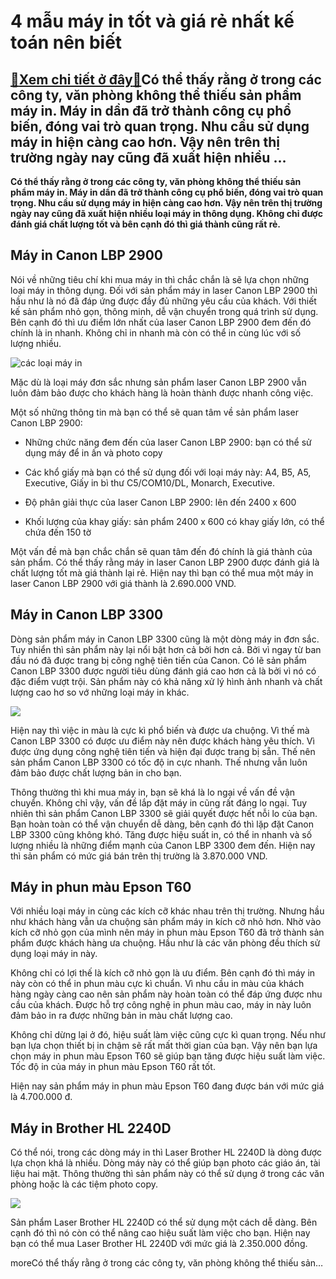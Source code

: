 4 mẫu máy in tốt và giá rẻ nhất kế toán nên biết
================================================

[:gift:Xem chi tiết ở đây:gift:](https://hddtvn.com/4-mau-may-in-tot-va-gia-re-nhat-ke-toan-nen-biet/)Có thể thấy rằng ở trong các công ty, văn phòng không thể thiếu sản phẩm máy in. Máy in dần đã trở thành công cụ phổ biến, đóng vai trò quan trọng. Nhu cầu sử dụng máy in hiện càng cao hơn. Vậy nên trên thị trường ngày nay cũng đã xuất hiện nhiều …
--------------------------------------------------------------------------------------------------------------------------------------------------------------------------------------------------------------------------------------------------------

**Có thể thấy rằng ở trong các công ty, văn phòng không thể thiếu sản phẩm máy in. Máy in dần đã trở thành công cụ phổ biến, đóng vai trò quan trọng. Nhu cầu sử dụng máy in hiện càng cao hơn. Vậy nên trên thị trường ngày nay cũng đã xuất hiện nhiều loại máy in thông dụng. Không chỉ được đánh giá chất lượng tốt và bên cạnh đó thì giá thành cũng rất rẻ.**


Máy in Canon LBP 2900
---------------------


Nói về những tiêu chí khi mua máy in thì chắc chắn là sẽ lựa chọn những loại máy in thông dụng. Đối với sản phẩm máy in laser Canon LBP 2900 thì hầu như là nó đã đáp ứng được đầy đủ những yêu cầu của khách. Với thiết kế sản phẩm nhỏ gọn, thông minh, dễ vận chuyển trong quá trình sử dụng. Bên cạnh đó thì ưu điểm lớn nhất của laser Canon LBP 2900 đem đến đó chính là in nhanh. Không chỉ in nhanh mà còn có thể in cùng lúc với số lượng nhiều.


![các loại máy in](https://hddtvn.com/wp-content/uploads/2021/01/may-in-canon-laser-bp-2900-10000804-01.jpg)


Mặc dù là loại máy đơn sắc nhưng sản phẩm laser Canon LBP 2900 vẫn luôn đảm bảo được cho khách hàng là hoàn thành được nhanh công việc.


Một số những thông tin mà bạn có thể sẽ quan tâm về sản phẩm laser Canon LBP 2900:




* Những chức năng đem đến của laser Canon LBP 2900: bạn có thể sử dụng máy để in ấn và photo copy

* Các khổ giấy mà bạn có thể sử dụng đối với loại máy này: A4, B5, A5, Executive, Giấy in bì thư C5/COM10/DL, Monarch, Executive.

* Độ phân giải thực của laser Canon LBP 2900: lên đến 2400 x 600

* Khối lượng của khay giấy: sản phẩm 2400 x 600 có khay giấy lớn, có thể chứa đến 150 tờ



Một vấn đề mà bạn chắc chắn sẽ quan tâm đến đó chính là giá thành của sản phẩm. Có thể thấy rằng máy in laser Canon LBP 2900 được đánh giá là chất lượng tốt mà giá thành lại rẻ. Hiện nay thì bạn có thể mua một máy in laser Canon LBP 2900 với giá thành là 2.690.000 VND.


Máy in Canon LBP 3300
---------------------


Dòng sản phẩm máy in Canon LBP 3300 cũng là một dòng máy in đơn sắc. Tuy nhiển thì sản phẩm này lại nổi bật hơn cả bởi hơn cả. Bởi vì ngay từ ban đầu nó đã được trang bị công nghệ tiên tiến của Canon. Có lẽ sản phẩm Canon LBP 3300 được người tiêu dùng đánh giá cao hơn cả là bởi vì nó có đặc điểm vượt trội. Sản phẩm này có khả năng xử lý hình ảnh nhanh và chất lượng cao hơ so vớ những loại máy in khác.


![](https://hddtvn.com/wp-content/uploads/2021/01/canon-lbp-3300.jpg)


Hiện nay thì việc in màu là cực kì phổ biến và được ưa chuộng. Vì thế mà Canon LBP 3300 có được ưu điểm này nên được khách hàng yêu thích. Vì được ứng dụng công nghệ tiên tiến và hiện đại được trang bị sẵn. Thế nên sản phẩm Canon LBP 3300 có tốc độ in cực nhanh. Thế nhưng vẫn luôn đảm bảo được chất lượng bản in cho bạn.


Thông thường thì khi mua máy in, bạn sẽ khá là lo ngại về vấn đề vận chuyển. Không chỉ vậy, vấn đề lắp đặt máy in cũng rất đáng lo ngại. Tuy nhiên thì sản phẩm Canon LBP 3300 sẽ giải quyết được hết nỗi lo của bạn. Bạn hoàn toàn có thể vận chuyển dễ dàng, bên cạnh đó thì lặp đặt Canon LBP 3300 cũng không khó. Tăng được hiệu suất in, có thể in nhanh và số lượng nhiều là những điểm mạnh của Canon LBP 3300 đem đến. Hiện nay thì sản phẩm có mức giá bán trên thị trường là 3.870.000 VND.


Máy in phun màu Epson T60
-------------------------


Với nhiều loại máy in cùng các kích cỡ khác nhau trên thị trường. Nhưng hầu như khách hàng vẫn ưa chuộng sản phẩm máy in kích cỡ nhỏ hơn. Nhờ vào kích cỡ nhỏ gọn của mình nên máy in phun màu Epson T60 đã trở thành sản phẩm được khách hàng ưa chuộng. Hầu như là các văn phòng đều thích sử dụng loại máy in này.



Không chỉ có lợi thế là kích cỡ nhỏ gọn là ưu điểm. Bên cạnh đó thì máy in này còn có thể in phun màu cực kì chuẩn. Vì nhu cầu in màu của khách hàng ngày càng cao nên sản phẩm này hoàn toàn có thể đáp ứng được nhu cầu của khách. Được hỗ trợ công nghệ in phun màu cao, máy in này luôn đảm bảo in ra được những bản in màu chất lượng cao.


Không chỉ dừng lại ở đó, hiệu suất làm việc cũng cực kì quan trọng. Nếu như bạn lựa chọn thiết bị in chậm sẽ rất mất thời gian của bạn. Vậy nên bạn lựa chọn máy in phun màu Epson T60 sẽ giúp bạn tăng được hiệu suất làm việc. Tốc độ in của máy in phun màu Epson T60 rất tốt.


Hiện nay sản phẩm máy in phun màu Epson T60 đang được bán với mức giá là 4.700.000 đ.


Máy in Brother HL 2240D
-----------------------


Có thể nói, trong các dòng máy in thì Laser Brother HL 2240D là dòng được lựa chọn khá là nhiều. Dòng máy này có thể giúp bạn photo các giáo án, tài liệu hai mặt. Thông thường thì sản phẩm này có thể sử dụng ở trong các văn phòng hoặc là các tiệm photo copy.


![](https://hddtvn.com/wp-content/uploads/2021/01/may-in-brother-hl-2240d-2.jpg)


Sản phẩm Laser Brother HL 2240D có thể sử dụng một cách dễ dàng. Bên cạnh đó thì nó còn có thể nâng cao hiệu suất làm việc cho bạn. Hiện nay bạn có thể mua Laser Brother HL 2240D với mức giá là 2.350.000 đồng.


moreCó thể thấy rằng ở trong các công ty, văn phòng không thể thiếu sản…

